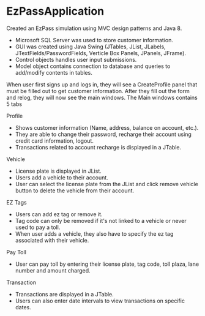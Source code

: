 # EzPassApplication

Created an EzPass simulation using MVC design patterns and Java 8.
- Microsoft SQL Server was used to store customer information.
- GUI was created using Java Swing (JTables, JList, JLabels, JTextFields/PasswordFields, Verticle Box Panels, JPanels, JFrame).
- Control objects handles user input submissions.
- Model object contains connection to database and queries to add/modify contents in tables.

When user first signs up and logs in, they will see a CreateProfile panel that must be filled out to get customer information. After they fill out the form and relog, they will now see the main windows. The Main windows contains 5 tabs

Profile
- Shows customer information (Name, address, balance on account, etc.).
- They are able to change their password, recharge their account using credit card information, logout.
- Transactions related to account recharge is displayed in a JTable.

Vehicle
- License plate is displayed in JList.
- Users add a vehicle to their account.
- User can select the license plate from the JList and click remove vehicle button to delete the vehicle from their account.

EZ Tags
- Users can add ez tag or remove it.
- Tag code can only be removed if it's not linked to a vehicle or never used to pay a toll.
- When user adds a vehicle, they also have to specify the ez tag associated with their vehicle.

Pay Toll
- User can pay toll by entering their license plate, tag code, toll plaza, lane number and amount charged.

Transaction
- Transactions are displayed in a JTable.
- Users can also enter date intervals to view transactions on specific dates.
